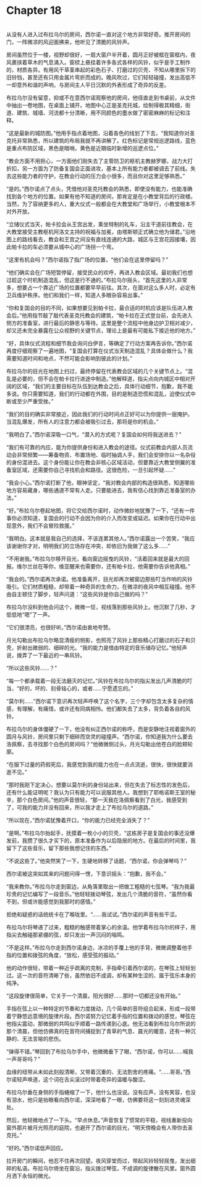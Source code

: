 # Chapter 18

<br>
从没有人进入过布拉乌尔的房间，西尔诺一直对这个地方非常好奇。推开房间的门，一阵微凉的风迎面拂来，他听见了清脆的风铃声。

房间虽然位于一楼，视野却很好，一扇大窗户半开着，圆月正好被框在窗框内，夜风裹挟着草木的气息涌入。窗棂上悬挂着许多各式各样的风铃，似乎是手工制作的，材质各异。有用风干草茎串起的彩色石子、打磨过的贝壳、不知从哪里拆下的旧铃铛，甚至还有只用金属片弯折而成的。晚风吹过，它们轻轻碰撞，发出高低不一却意外和谐的声响，与房间主人平日沉默的外表形成了奇异的反差。

布拉乌尔没有留意，抑或不在意西尔诺观察他的房间，他径直走到书桌前，从文件中抽出一卷地图，在桌面上铺开。地图中心正是圣克托城，绘制得极其精细，街道、建筑、城墙、河流都十分清晰，用不同颜色的墨水做了密密麻麻的标记和注释。

“这是最新的城防图。”他用手指点着地图，沿着各色的线划了下去，“我知道你对圣克托非常熟悉，所以建筑的布局我就不再讲解了。红色标记是常规巡逻路线，蓝色是重点布防区域，黑色是暗哨，黄色是近期临时新增的巡逻点位。”

“教会方面不用担心，一方面他们刚失去了主管防卫的枢机主教赫罗娜，战力大打折扣，另一方面为了防备复国会正面进攻，基本上所有能力者都被调去了前线。失去这些能力者的守护，在教会行动的压力会小很多，而且你对这里足够熟悉。”

“是的。”西尔诺点了点头，凭借他对圣克托教会的熟悉，即使没有能力，也能准确找到各个地方的位置。如果有他不知道的房间，那肯定是在小教堂背后的行政楼。当然，为了容纳更多的人，重大仪式一般都会在大教堂和广场举行，小教堂根本不对外开放。

“立储仪式当天，帕卡拉会从王宫出发，乘坐特制的礼车，沿主干道前往教会，在大教堂接受主教枢机阿洛文主持的祝福与加冕，由塔斯顿正式确立他为储君。”沿地图上的路线看去，教会和王宫之间没有直线连通的大路，城区与王宫花园接壤，因此帕卡拉的车必须要从城中心的广场拐一个弯。

“这里有机会吗？”西尔诺指了指广场的位置，“他们会在这里停留吗？”

“他们确实会在广场短暂停留，接受民众的欢呼，再进入教会区域。最初我们也想过趁这个时机制造混乱，但这是行不通的。”布拉乌尔摇头，“首先这里的人非常多，想要占一个靠近广场的位置都要早早前往。其次，在面对这么多人时，必定有卫兵维护秩序。他们和我们一样，知道人多眼杂容易出事。”

“你和复国会的目的不同，如果想要见到帕卡拉，最合适的时机应该是队伍进入教会后。”他用指节敲了敲代表圣克托教会的建筑，“帕卡拉在正式登台前，会先进入侧方的准备室，进行最后的静思与等待。这里是整个流程中他身边护卫相对减少，却又还未完全暴露在公众视野的关键节点，理论上是最有可能私下接近他的地方。”

“好，具体仪式流程和细节我会询问白伊言，等确定了行动方案再告诉你。”西尔诺再度仔细观察了一遍地图，“复国会打算在仪式当天制造混乱？具体会做什么？我需要知道时间和地点，不然可能会影响到彼此的计划。”

布拉乌尔的目光在地图上扫过，最终停留在代表教会区域的几个关键节点上。“混乱是必要的，但不会在帕卡拉行进途中制造。”他解释道，指尖点向内城区中相对开阔的区域，“我们的主要目标在队伍到达教会之后，具体行动细节，抱歉，我不能多说。你只需要知道，我们的行动都在外围，目的是制造恐慌和混乱，迫使仪式中断或至少严重受挫。”

“我们的目的确实非常接近，因此我们的行动时间点正好可以为你提供一层掩护。当混乱爆发，所有人的注意力都会被吸引过去，那将是你的机会。”

“我明白了。”西尔诺深吸一口气，“潜入的方式呢？复国会如何将我送进去？”

“我们有可靠的内应，能为你提供身份和进入教会的途径。仪式前教会内部人员流动会非常频繁——筹备物资、布置场地、临时抽调人手，我们会安排你以一名杂役的身份混进去。这个身份能让你在教会非核心区域活动，但要靠近大教堂侧翼的准备室区域，还需要你自己寻找机会和路径。这很危险，一旦引起怀疑……”

“我会小心。”西尔诺打断了他，眼神坚定，“我对教会内部的构造很熟悉，知道哪些地方容易藏身，哪些通道不常有人走。只要能进去，我有信心找到靠近准备室的办法。”

“好。”布拉乌尔卷起地图，将它交给西尔诺时，动作微妙地犹豫了一下，“还有一件事你必须知道，复国会的行动不会因为你的介入而改变或延迟。如果你在行动中出现意外，我们不会冒险救援。”

“我明白。这本就是我自己的选择，不该连累其他人。”西尔诺露出一个苦笑，“我应该谢谢你才对，明明我们的立场存在冲突，却依旧为我做了这么多……”

“不用谢我。”布拉乌尔移开目光，看向窗边摇曳的风铃，“活着回来就是最大的回报。维尔兰丝在等你，维亚醒来也需要你，还有帕卡拉，他需要你告诉他真相。”

“我会的。”西尔诺再次承诺。他准备离开，目光却再次被窗边那些叮当作响的风铃吸引。它们材质粗糙，却带着一种奇异的生命力，在微凉的夜风中相互碰撞。他不由自主顿住了脚步，轻声问道：“这些风铃是你自己做的吗？”

布拉乌尔没料到他会问这个，微微一怔，视线落到那些风铃上。他沉默了几秒，才低低地“嗯”了一声。

“它们很漂亮，也很好听。”西尔诺由衷地夸赞。

月光勾勒出布拉乌尔略显清瘦的侧影，也照亮了风铃上那些精心打磨过的石子和贝壳，折射出微弱的、细碎的光。“我的能力是借由特定的音乐储存记忆。”他轻声说，拨弄了一下最近的一串风铃。

“所以这些风铃……？”

“每一个都承载着一段无法磨灭的记忆。”风铃在布拉乌尔的指尖发出几声清脆的叮当，“好的，坏的、刻骨铭心的，或者……宁愿遗忘的。”

“莫尔利……”西尔诺下意识再次轻声呼唤了这个名字，三个字却包含太多复杂的情感，有理解，有痛惜，或许还有同病相怜。他们都失去了太多，背负着各自的风铃。

布拉乌尔的身体僵硬了一下，他没有纠正西尔诺的称呼，而是安静地注视着窗外的圆月与风铃，房间里只剩下细碎而空灵的碰撞声。“西尔诺，你知道我为什么要去洛佩察，去寻找那个白色的房间吗？”他微微侧过头，月光勾勒出他苍白的脸颊轮廓。

“在服下过量的药假死后，我感觉到我的能力也在一点点流逝，很快，很快就要消逝不见。”

“那时我刚下定决心，想要以莫尔利的身份站出来，但在失去了标志性的发色后，还有什么能证明呢？我认为只有能力可以说服其他人。我想到了耶格诺斯王室的秘辛，那个白色房间。”他的声音很轻，“那一天我在洛佩察看到了白光，我感受到了，可我的能力并没有回来，所以我才走上了布拉乌尔的道路。”

“所以现在，”西尔诺犹豫着开口，“你的能力已经完全消失了？”

“是啊。”布拉乌尔抬起手，抚摸着一枚小小的贝壳，“这栋房子是复国会的事还没爆发前，我攒了很久才买下的，原本准备作为以后隐居的地方。在最后的时间里，我留下了这些音乐，留下那些我想记住的东西。”

“不说这些了。”他突然笑了一下，生硬地转移了话题，“西尔诺，你会弹琴吗？”

西尔诺被这突如其来的问题问得一愣，下意识摇头：“抱歉，我不会。”

“我来教你。”布拉乌尔走到窗边，从角落里取出一把做工粗糙的七弦琴。“我为我最珍贵的记忆编写了一段音乐。”他轻轻拨动琴弦，发出几个清脆的音符，“虽然你看不到，但或许能感觉到我那时的感情。”

拒绝和疑惑的话统统卡在了喉咙里。“……我试试。”西尔诺的声音有些干涩。

布拉乌尔将琴递了过来，粗糙的触感带着掌心的余温。他学着布拉乌尔的样子，用指尖去触碰那紧绷的弦，却只发出一声沉闷的嗡鸣。

“不是这样。”布拉乌尔走到西尔诺身边，冰凉的手覆上他的手背，微微调整着他手指的位置和拨弦的角度，“放松，感受弦的振动。”

他的动作很轻，带着一种近乎疏离的克制，手指牵引着西尔诺的，在琴弦上轻轻划过。这一次的音符清晰了些，虽然依旧不成调，却有某种生涩的、属于弦乐本身的纯净。

“这段旋律很简单，它关于一个清晨，阳光很好……那时一切都还没有开始。”

手指在弦上以一种特定的节奏和力度拨动，几个简单的音符组合起来，形成一段带着宁静悠远意境的旋律片段。西尔诺努力记忆着手指的位置和拨动的感觉，琴弦在他指尖震动，那微弱的共鸣似乎顺着一路传递到心底。他无法看到布拉乌尔所说的那个清晨，但他仿佛真的在音符间捕捉到了青草的气息、晨光的暖意，还有一种沉静的、无法言喻的悲伤。

“弹得不错。”琴回到了布拉乌尔手中，他微微垂下了眼，“西尔诺，你可以……喊我一声哥哥吗？”

血缘的纽带从未如此刻般清晰，又带着沉重的、无法割舍的疼痛。“……哥哥。”西尔诺轻声唤道，这个词在舌尖滚过时带着奇异的温暖与酸涩。

布拉乌尔垂在身侧的手指蜷缩了一下，他什么也没说。没有应声，没有笑容，也没有泪水，他只是抬眼看向西尔诺，深深地看了一眼，仿佛要将这一刻刻进灵魂深处。

然后，他轻微地点了一下头。“早点休息。”声音恢复了惯常的平稳，视线重新投向窗外那片被月光照亮的庭院，也避开了西尔诺的目光，“明天傍晚会有人带你去圣克托。”

“好的。”西尔诺低声回应。

拉开房门的瞬间，他忍不住再次回望。夜风穿堂而过，带起风铃轻轻摇曳，发出细碎的私语。布拉乌尔倚坐在窗沿，指尖拨过琴弦，不成调的旋律散在风里。窗外圆月洒下永恒的微光。
